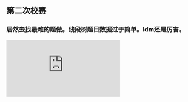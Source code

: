 ## 第二次校赛
### 居然去找最难的题做。线段树题目数据过于简单。ldm还是厉害。
![](https://github.com/yyhaos/Competitions/raw/master/2019%E5%B9%B4%E5%8C%97%E4%BA%AC%E5%B8%88%E8%8C%83%E5%A4%A7%E5%AD%A6%E6%A0%A1%E8%B5%9B/%E7%AC%AC%E5%8D%81%E4%B8%83%E5%B1%8A%E5%8C%97%E4%BA%AC%E5%B8%88%E8%8C%83%E5%A4%A7%E5%AD%A6%E7%A8%8B%E5%BA%8F%E8%AE%BE%E8%AE%A1%E5%A4%A7%E8%B5%9B%E8%8E%B7%E5%A5%96%E5%90%8D%E5%8D%95%E5%85%AC%E7%A4%BA.pdf)
